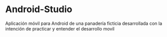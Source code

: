 # Android-Studio
Aplicación móvil para Android de una panadería ficticia desarrollada con la intención de practicar y entender el desarrollo movil
